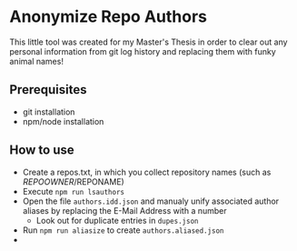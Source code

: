 # Anonymize Repo Authors
This little tool was created for my Master's Thesis in order to clear out any 
personal information from git log history and replacing them with funky animal
names!

## Prerequisites
- git installation
- npm/node installation

## How to use
- Create a repos.txt, in which you collect repository names (such as $REPOOWNER/$REPONAME)
- Execute `npm run lsauthors`
- Open the file `authors.idd.json` and manualy unify associated author aliases 
by replacing the E-Mail Address with a number
    - Look out for duplicate entries in `dupes.json`
- Run `npm run aliasize` to create `authors.aliased.json`
- 
    